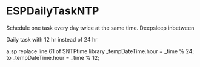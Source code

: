 # ESPDailyTaskNTP
Schedule one task every day twice at the same time. Deepsleep inbetween

Daily task with 12 hr instead of 24 hr

a;sp replace line 61 of SNTPtime library
  _tempDateTime.hour = _time % 24;
to
  _tempDateTime.hour = _time % 12;

